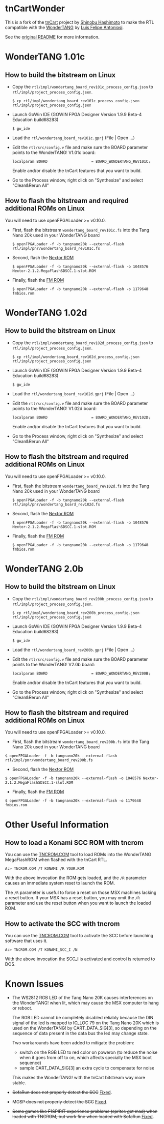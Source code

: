 # tnCartWonder

This is a fork of the [tnCart](https://github.com/buppu3/tnCart) project by [Shinobu Hashimoto](https://github.com/buppu3) to make the RTL compatible with the [WonderTANG](https://github.com/lfantoniosi/WonderTANG) by [Luis Felipe Antoniosi](https://github.com/lfantoniosi).

See the [original README](https://github.com/buppu3/tnCart/blob/main/README.md) for more information.

# WonderTANG 1.01c

## How to build the bitstream on Linux

- Copy the `rtl/impl/wondertang_board_rev101c_process_config.json` to `rtl/impl/project_process_config.json`.

  `$ cp rtl/impl/wondertang_board_rev101c_process_config.json rtl/impl/project_process_config.json`

- Launch GoWin IDE (GOWIN FPGA Designer Version 1.9.9 Beta-4 Education build68283)

  `$ gw_ide`

- Load the `rtl/wondertang_board_rev101c.gprj` (File | Open ...)

- Edit the `rtl/src/config.v` file and make sure the BOARD parameter points to the WonderTANG! V1.01c board:

  `localparam BOARD                    = BOARD_WONDERTANG_REV101C;`

  Enable and/or disable the tnCart features that you want to build.

- Go to the Process window, right click on "Synthesize" and select "Clean&Rerun All"

## How to flash the bitstream and required additional ROMs on Linux

You will need to use openFPGALoader >= v0.10.0.

- First, flash the bitstream `wondertang_board_rev101c.fs` into the Tang Nano 20k used in your WonderTANG board

  `$ openFPGALoader -f -b tangnano20k --external-flash rtl/impl/pnr/wondertang_board_rev101c.fs`

- Second, flash the [Nextor ROM](https://github.com/Konamiman/Nextor/releases/download/v2.1.2/Nextor-2.1.2.MegaFlashSDSCC.1-slot.ROM)

  `$ openFPGALoader -f -b tangnano20k --external-flash -o 1048576 Nextor-2.1.2.MegaFlashSDSCC.1-slot.ROM`

- Finally, flash the [FM ROM](https://github.com/buppu3/tnCart/blob/main/roms/fmbios/bin/fmbios.rom)

  `$ openFPGALoader -f -b tangnano20k --external-flash -o 1179648 fmbios.rom`

# WonderTANG 1.02d

## How to build the bitstream on Linux

- Copy the `rtl/impl/wondertang_board_rev102d_process_config.json` to `rtl/impl/project_process_config.json`.

  `$ cp rtl/impl/wondertang_board_rev102d_process_config.json rtl/impl/project_process_config.json`

- Launch GoWin IDE (GOWIN FPGA Designer Version 1.9.9 Beta-4 Education build68283)

  `$ gw_ide`

- Load the `rtl/wondertang_board_rev102d.gprj` (File | Open ...)

- Edit the `rtl/src/config.v` file and make sure the BOARD parameter points to the WonderTANG! V1.02d board:

  `localparam BOARD                    = BOARD_WONDERTANG_REV102D;`

  Enable and/or disable the tnCart features that you want to build.

- Go to the Process window, right click on "Synthesize" and select "Clean&Rerun All"

## How to flash the bitstream and required additional ROMs on Linux

You will need to use openFPGALoader >= v0.10.0.

- First, flash the bitstream `wondertang_board_rev102d.fs` into the Tang Nano 20k used in your WonderTANG board

  `$ openFPGALoader -f -b tangnano20k --external-flash rtl/impl/pnr/wondertang_board_rev102d.fs`

- Second, flash the [Nextor ROM](https://github.com/Konamiman/Nextor/releases/download/v2.1.2/Nextor-2.1.2.MegaFlashSDSCC.1-slot.ROM)

  `$ openFPGALoader -f -b tangnano20k --external-flash -o 1048576 Nextor-2.1.2.MegaFlashSDSCC.1-slot.ROM`

- Finally, flash the [FM ROM](https://github.com/buppu3/tnCart/blob/main/roms/fmbios/bin/fmbios.rom)

  `$ openFPGALoader -f -b tangnano20k --external-flash -o 1179648 fmbios.rom`

# WonderTANG 2.0b

## How to build the bitstream on Linux

- Copy the `rtl/impl/wondertang_board_rev200b_process_config.json` to `rtl/impl/project_process_config.json`.

  `$ cp rtl/impl/wondertang_board_rev200b_process_config.json rtl/impl/project_process_config.json`

- Launch GoWin IDE (GOWIN FPGA Designer Version 1.9.9 Beta-4 Education build68283)

  `$ gw_ide`

- Load the `rtl/wondertang_board_rev200b.gprj` (File | Open ...)

- Edit the `rtl/src/config.v` file and make sure the BOARD parameter points to the WonderTANG! V2.0b board:

  `localparam BOARD                    = BOARD_WONDERTANG_REV200B;`

  Enable and/or disable the tnCart features that you want to build.

- Go to the Process window, right click on "Synthesize" and select "Clean&Rerun All"

## How to flash the bitstream and required additional ROMs on Linux

You will need to use openFPGALoader >= v0.10.0.

- First, flash the bitstream `wondertang_board_rev200b.fs` into the Tang Nano 20k used in your WonderTANG board

 `$ openFPGALoader -f -b tangnano20k --external-flash rtl/impl/pnr/wondertang_board_rev200b.fs`

- Second, flash the [Nextor ROM](https://github.com/Konamiman/Nextor/releases/download/v2.1.2/Nextor-2.1.2.MegaFlashSDSCC.1-slot.ROM)

 `$ openFPGALoader -f -b tangnano20k --external-flash -o 1048576 Nextor-2.1.2.MegaFlashSDSCC.1-slot.ROM`

- Finally, flash the [FM ROM](https://github.com/buppu3/tnCart/blob/main/roms/fmbios/bin/fmbios.rom)

 `$ openFPGALoader -f -b tangnano20k --external-flash -o 1179648 fmbios.rom`


# Other Useful Information

## How to load a Konami SCC ROM with tncrom

You can use the [TNCROM.COM](https://github.com/buppu3/tnCart/blob/main/tools/tncrom/bin/TNCROM.COM) tool to load ROMs into the WonderTANG MegaFlashROM when flashed with the tnCart RTL.

`A:> TNCROM.COM /T KONAMI /R YOUR.ROM`

With the above invocation the ROM gets loaded, and the `/R` parameter causes an immediate system reset to launch the ROM.

The `/R` parameter is useful to force a reset on those MSX machines lacking a reset button.
If your MSX has a reset button, you may omit the `/R` parameter and use the reset button when you want to launch the loaded ROM.

## How to activate the SCC with tncrom

You can use the [TNCROM.COM](https://github.com/buppu3/tnCart/blob/main/tools/tncrom/bin/TNCROM.COM) tool to activate the SCC before launching software that uses it.

`A:> TNCROM.COM /T KONAMI_SCC_I /N`

With the above invocation the SCC_I is activated and control is returned to DOS.


# Known Issues

- The WS2812 RGB LED of the Tang Nano 20K causes interferences on the WonderTANG! when lit, which may cause the MSX computer to hang or reboot.

  The RGB LED cannot be completely disabled reliably because the DIN signal of the led is mapped to IO_LOC 79 on the Tang Nano 20K which is used on the WonderTANG! by CART_DATA_SIG[3],
  so depending on the sequence of data present in the data bus the led may change state.

  Two workarounds have been added to mitigate the problem:
  - switch on the RGB LED to red color on poweron (to reduce the noise when it goes from off to on, which affects specially the MSX boot sequence)
  - sample CART_DATA_SIG[3] an extra cycle to compensate for noise

  This makes the WonderTANG! with the tnCart bitstream way more stable.

- ~~SofaRun does not properly detect the SCC~~ [Fixed](https://github.com/buppu3/tnCart/issues/11).

- ~~MGSP does not properly detect the SCC~~ [Fixed](https://github.com/buppu3/tnCart/issues/11).

- ~~Some games like F1SPIRIT experience problems (sprites get mad) when loaded with TNCROM, but work fine when loaded with SofaRun~~ [Fixed](https://github.com/buppu3/tnCart/issues/12).

